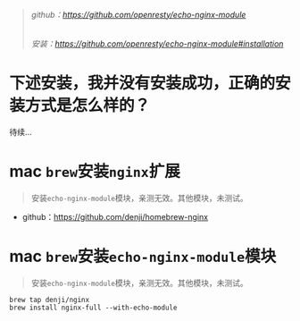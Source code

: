 > ###### github：https://github.com/openresty/echo-nginx-module
> ###### 安装：https://github.com/openresty/echo-nginx-module#installation

# 下述安装，我并没有安装成功，正确的安装方式是怎么样的？
待续...

# mac `brew`安装`nginx`扩展
> 安装`echo-nginx-module`模块，亲测无效。其他模块，未测试。
* github：https://github.com/denji/homebrew-nginx

# mac `brew`安装`echo-nginx-module`模块
> 安装`echo-nginx-module`模块，亲测无效。其他模块，未测试。
```
brew tap denji/nginx
brew install nginx-full --with-echo-module
```
